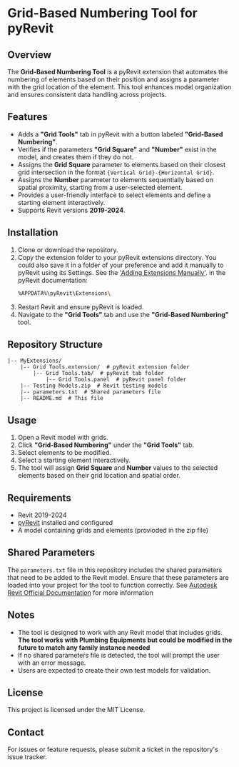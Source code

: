 # Grid-Based Numbering Tool for pyRevit

## Overview
The **Grid-Based Numbering Tool** is a pyRevit extension that automates the numbering of elements based on their position and assigns a parameter with the grid location of the element. This tool enhances model organization and ensures consistent data handling across projects.

## Features
- Adds a **"Grid Tools"** tab in pyRevit with a button labeled **"Grid-Based Numbering"**.
- Verifies if the parameters **"Grid Square"** and **"Number"** exist in the model, and creates them if they do not.
- Assigns the **Grid Square** parameter to elements based on their closest grid intersection in the format `{Vertical Grid}-{Horizontal Grid}`.
- Assigns the **Number** parameter to elements sequentially based on spatial proximity, starting from a user-selected element.
- Provides a user-friendly interface to select elements and define a starting element interactively.
- Supports Revit versions **2019-2024**.

## Installation
1. Clone or download the repository.
2. Copy the extension folder to your pyRevit extensions directory. You could also save it in a folder of your preference and add it manually to pyRevit using its Settings. See the ['Adding Extensions Manually'](https://pyrevitlabs.notion.site/Install-Extensions-0753ab78c0ce46149f962acc50892491#:~:text=Adding%20Extension%20Manually). in the pyRevit documentation:
   ```sh
   %APPDATA%\pyRevit\Extensions\
   ```
3. Restart Revit and ensure pyRevit is loaded.
4. Navigate to the **"Grid Tools"** tab and use the **"Grid-Based Numbering"** tool.

## Repository Structure
```
|-- MyExtensions/
    |-- Grid Tools.extension/  # pyRevit extension folder
        |-- Grid Tools.tab/  # pyRevit tab folder
            |-- Grid Tools.panel  # pyRevit panel folder
    |-- Testing Models.zip  # Revit testing models
    |-- parameters.txt  # Shared parameters file
    |-- README.md  # This file
```

## Usage
1. Open a Revit model with grids.
2. Click **"Grid-Based Numbering"** under the **"Grid Tools"** tab.
3. Select elements to be modified.
4. Select a starting element interactively.
5. The tool will assign **Grid Square** and **Number** values to the selected elements based on their grid location and spatial order.

## Requirements
- Revit 2019-2024
- [pyRevit](https://pyrevitlabs.notion.site/pyRevit-bd907d6292ed4ce997c46e84b6ef67a0) installed and configured
- A model containing grids and elements (provioded in the zip file)

## Shared Parameters
The `parameters.txt` file in this repository includes the shared parameters that need to be added to the Revit model. Ensure that these parameters are loaded into your project for the tool to function correctly. See [Autodesk Revit Official Documentation](https://help.autodesk.com/view/RVT/2021/ENU/?guid=GUID-94EA2B8E-2C00-4D29-8D5A-C7C6664DE9CE) for more information

## Notes
- The tool is designed to work with any Revit model that includes grids. **The tool works with Plumbing Equipments but could be modified in the future to match any family instance needed**
- If no shared parameters file is detected, the tool will prompt the user with an error message.
- Users are expected to create their own test models for validation.

## License
This project is licensed under the MIT License.

## Contact
For issues or feature requests, please submit a ticket in the repository's issue tracker.

